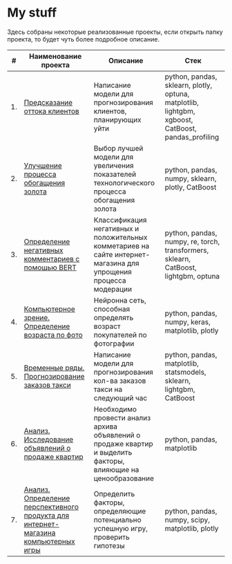 # My stuff

Здесь собраны некоторые реализованные проекты, если открыть папку проекта, то будет чуть более подробное описание.

| #    | Наименование проекта                | Описание                                                     | Стек                                                         |
| ---- | ------------------------------------------------------------ | ------------------------------------------------------------ | ------------------------------------------------------------ |
| 1.   | [Предсказание оттока клиентов](https://github.com/HunkyCat/Portfolio/tree/main/1.%20Predict%20Customer%20Churn) | Написание модели для прогнозирования клиентов, планирующих уйти | python, pandas, sklearn, plotly, optuna, matplotlib, lightgbm, xgboost, CatBoost, pandas_profiling       |
| 2.   | [Улучшение процесса обогащения золота](https://github.com/HunkyCat/Portfolio/tree/main/2.%20Gold%20Recovery) | Выбор лучшей модели для увеличения показателей технологического процесса обогащения золота | python, pandas, numpy, sklearn, plotly, CatBoost       |
| 3.   | [Определение негативных комментариев с помощью BERT](https://github.com/HunkyCat/Portfolio/tree/main/3.%20Toxic%20Comments%20Classification%20with%20BERT) | Классификация негативных и положительных комметариев на сайте интернет-магазина для упрощения процесса модерации | python, pandas, numpy, re, torch, transformers, sklearn, CatBoost, lightgbm, optuna |
| 4.   | [Компьютерное зрение. Определение возраста по фото](https://github.com/HunkyCat/Portfolio/tree/main/4.%20Computer%20Vision) | Нейронна сеть, способная определять возраст покупателей по фотографии             | python, pandas, numpy, keras, matplotlib, plotly |                                                   |
| 5.   | [Временные ряды. Прогнозирование заказов такси](https://github.com/HunkyCat/Portfolio/tree/main/5.%20Time%20Series.%20Taxi%20Orders) | Написание модели для прогнозирования <br/> кол-ва заказов такси на следующий час | python, pandas, matplotlib, statsmodels, sklearn, lightgbm, CatBoost       |
| 6.   | [Анализ. Исследование объявлений о продаже квартир](https://github.com/HunkyCat/Portfolio/tree/main/6.%20Data%20Analysis.%20Real%20estate) | Необходимо провести анализ архива объявлений о продаже квартир и выделить факторы, влияющие на ценообразование | python, pandas, matplotlib       |
| 7.   | [Анализ. Определение перспективного продукта для интернет-магазина компьютерных игры](https://github.com/HunkyCat/Portfolio/tree/main/7.%20Data%20Analysis.%20Gamedev) | Определить факторы, определяющие потенциально успешную игру, проверить гипотезы | python, pandas, numpy, scipy, matplotlib, plotly       |
